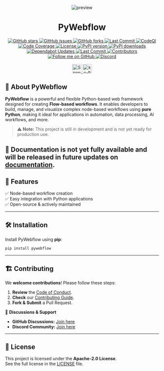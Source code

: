 <p align="center">
  <img src="https://github.com/user-attachments/assets/b4d68d31-145f-45e0-8bd8-64a4fcdf1056" alt="preview" />
</p>

<h1 align="center">PyWebflow</h1>

<p align="center">
  <a href="https://github.com/muhammad-fiaz/pywebflow/stargazers">
    <img src="https://img.shields.io/github/stars/muhammad-fiaz/pywebflow?style=social" alt="GitHub stars" />
  </a>
  <a href="https://github.com/muhammad-fiaz/pywebflow/issues">
    <img src="https://img.shields.io/github/issues/muhammad-fiaz/pywebflow" alt="GitHub issues" />
  </a>
  <a href="https://github.com/muhammad-fiaz/pywebflow/network/members">
    <img src="https://img.shields.io/github/forks/muhammad-fiaz/pywebflow?style=social" alt="GitHub forks" />
  </a>
  <a href="https://github.com/muhammad-fiaz/pywebflow/commits/main">
    <img src="https://img.shields.io/github/last-commit/muhammad-fiaz/pywebflow?style=flat" alt="Last Commit" />
  </a>
  <a href="https://github.com/muhammad-fiaz/pywebflow/actions/workflows/github-code-scanning/codeql">
    <img src="https://github.com/muhammad-fiaz/pywebflow/actions/workflows/github-code-scanning/codeql/badge.svg" alt="CodeQl" />
  </a>
  <a href="https://codecov.io/gh/muhammad-fiaz/pywebflow">
    <img src="https://img.shields.io/codecov/c/github/muhammad-fiaz/pywebflow?style=flat" alt="Code Coverage" />
  </a>
  <a href="https://github.com/muhammad-fiaz/pywebflow/blob/main/LICENSE">
    <img src="https://img.shields.io/github/license/muhammad-fiaz/pywebflow" alt="License" />
  </a>
  <a href="https://pypi.org/project/pywebflow/">
    <img src="https://img.shields.io/pypi/v/pywebflow" alt="PyPI version" />
  </a>
  <a href="https://pypi.org/project/pywebflow/">
    <img src="https://img.shields.io/pypi/dm/pywebflow" alt="PyPI downloads" />
  </a>
  <a href="https://github.com/muhammad-fiaz/pywebflow/actions/workflows/dependabot/dependabot-updates">
    <img src="https://github.com/muhammad-fiaz/pywebflow/actions/workflows/dependabot/dependabot-updates/badge.svg" alt="Dependabot Updates" />
  </a>
  <a href="https://github.com/muhammad-fiaz/pywebflow/commits/main">
    <img src="https://img.shields.io/github/last-commit/muhammad-fiaz/pywebflow?style=flat" alt="Last Commit" />
  </a>
  <a href="https://github.com/muhammad-fiaz/pywebflow/graphs/contributors">
    <img src="https://img.shields.io/github/contributors/muhammad-fiaz/pywebflow?style=flat" alt="Contributors" />
</a>
<a href="https://github.com/muhammad-fiaz">
    <img src="https://img.shields.io/github/followers/muhammad-fiaz?label=Follow&style=social" alt="Follow me on GitHub" />
  </a>
  <a href="https://discord.gg/eMcMEA6Jce">
    <img src="https://img.shields.io/badge/Discord-Join%20us-7289DA?logo=discord&style=flat-square" alt="Discord" />
  </a>

  <br>
<br>
  <a href="https://github.com/sponsors/muhammad-fiaz" target="_blank">
    <img style="height: 30px;" src="https://img.shields.io/badge/Sponsor-%231EAEDB.svg?&style=for-the-badge&logo=GitHub-Sponsors&logoColor=white" alt="Sponsor Muhammad Fiaz" />
  </a>
  <a href="https://ko-fi.com/F1F6MME1W">
    <img style="height: 30px;" src="https://ko-fi.com/img/githubbutton_sm.svg" alt="ko-fi" />
  </a>
</p>


## 🚀 About PyWebflow

**PyWebflow** is a powerful and flexible Python-based web framework designed for creating **Flow-based workflows**. It enables developers to build, manage, and visualize complex node-based workflows using **pure Python**, making it ideal for applications in automation, data processing, AI workflows, and more.

> ⚠️ **Note:** This project is still in development and is not yet ready for production use.  

📖 **Documentation is not yet fully available** and will be released in future updates on [documentation](https://docs.muhammadfiaz.com/projects/pywebflow).
---

## 📌 Features

✅ Node-based workflow creation  
✅ Easy integration with Python applications  
✅ Open-source & actively maintained  

---

## 🛠️ Installation

Install PyWebflow using **pip**:

```sh
pip install pywebflow
```

---

## 🏗️ Contributing

We **welcome contributions**! Please follow these steps:

1. **Review** the [Code of Conduct](https://github.com/muhammad-fiaz/pywebflow/blob/main/CODE_OF_CONDUCT.md).
2. **Check** our [Contributing Guide](https://github.com/muhammad-fiaz/pywebflow/blob/main/CONTRIBUTING.md).
3. **Fork & Submit** a Pull Request.

📌 **Discussions & Support**  
- **GitHub Discussions:** [Join here](https://github.com/muhammad-fiaz/pywebflow/discussions)  
- **Discord Community:** [Join here](https://discord.gg/Kpm7frtu)  

---

## 📜 License

This project is licensed under the **Apache-2.0 License**.  
See the full license in the [LICENSE](LICENSE) file.

